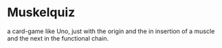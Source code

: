 # Muskelquiz
 a card-game like Uno, just with the origin and the in insertion of a muscle and the next in the functional chain.
